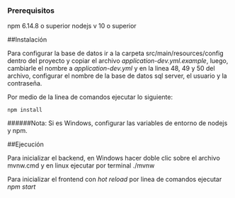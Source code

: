 ### Prerequisitos

npm 6.14.8 o superior
nodejs v 10 o superior

##Instalación

Para configurar la base de datos ir a la carpeta src/main/resources/config dentro del proyecto y copiar el archivo _application-dev.yml.example_, luego, cambiarle el nombre a _application-dev.yml_ y en la linea 48, 49 y 50 del archivo, configurar el nombre de la base de datos sql server, el usuario y la contraseña.

Por medio de la linea de comandos ejecutar lo siguiente:

```
npm install
```

######Nota: Si es Windows, configurar las variables de entorno de nodejs y npm.

##Ejecución

Para inicializar el backend, en Windows hacer doble clic sobre el archivo mvnw.cmd y en linux ejecutar por terminal ./mvnw

Para inicializar el frontend con _hot reload_ por linea de comandos ejecutar _npm start_
